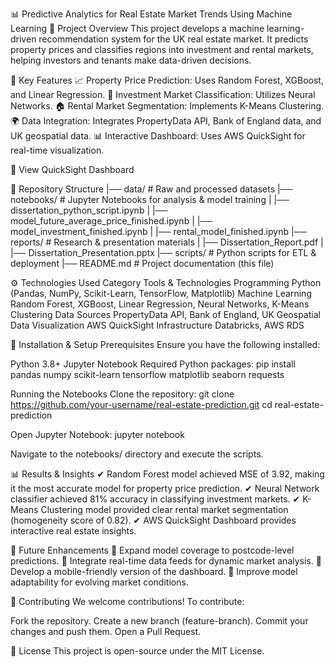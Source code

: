 📊 Predictive Analytics for Real Estate Market Trends Using Machine Learning
🏡 Project Overview
This project develops a machine learning-driven recommendation system for the UK real estate market. It predicts property prices and classifies regions into investment and rental markets, helping investors and tenants make data-driven decisions.

🔑 Key Features
📈 Property Price Prediction: Uses Random Forest, XGBoost, and Linear Regression.
🏡 Investment Market Classification: Utilizes Neural Networks.
🏠 Rental Market Segmentation: Implements K-Means Clustering.
🌍 Data Integration: Integrates PropertyData API, Bank of England data, and UK geospatial data.
📊 Interactive Dashboard: Uses AWS QuickSight for real-time visualization.

🔗 View QuickSight Dashboard

📂 Repository Structure
|── data/                         # Raw and processed datasets
|── notebooks/                     # Jupyter Notebooks for analysis & model training
|   |── dissertation_python_script.ipynb
|   |── model_future_average_price_finished.ipynb
|   |── model_investment_finished.ipynb
|   |── rental_model_finished.ipynb
|── reports/                       # Research & presentation materials
|   |── Dissertation_Report.pdf
|   |── Dissertation_Presentation.pptx
|── scripts/                       # Python scripts for ETL & deployment
|── README.md                      # Project documentation (this file)

⚙️ Technologies Used
Category	Tools & Technologies
Programming	Python (Pandas, NumPy, Scikit-Learn, TensorFlow, Matplotlib)
Machine Learning	Random Forest, XGBoost, Linear Regression, Neural Networks, K-Means Clustering
Data Sources	PropertyData API, Bank of England, UK Geospatial Data
Visualization	AWS QuickSight
Infrastructure	Databricks, AWS RDS

🚀 Installation & Setup
Prerequisites
Ensure you have the following installed:

Python 3.8+
Jupyter Notebook
Required Python packages:
pip install pandas numpy scikit-learn tensorflow matplotlib seaborn requests

Running the Notebooks
Clone the repository:
git clone https://github.com/your-username/real-estate-prediction.git
cd real-estate-prediction

Open Jupyter Notebook:
jupyter notebook

Navigate to the notebooks/ directory and execute the scripts.

📊 Results & Insights
✔ Random Forest model achieved MSE of 3.92, making it the most accurate model for property price prediction.
✔ Neural Network classifier achieved 81% accuracy in classifying investment markets.
✔ K-Means Clustering model provided clear rental market segmentation (homogeneity score of 0.82).
✔ AWS QuickSight Dashboard provides interactive real estate insights.

🔮 Future Enhancements
🚀 Expand model coverage to postcode-level predictions.
📡 Integrate real-time data feeds for dynamic market analysis.
📱 Develop a mobile-friendly version of the dashboard.
🔄 Improve model adaptability for evolving market conditions.

🤝 Contributing
We welcome contributions!
To contribute:

Fork the repository.
Create a new branch (feature-branch).
Commit your changes and push them.
Open a Pull Request.

📝 License
This project is open-source under the MIT License.




